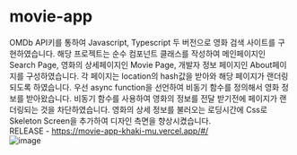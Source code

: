 # movie-app
OMDb API키를 통하여 Javascript, Typescript 두 버전으로 영화 검색 사이트를 구현하였습니다. 해당 프로젝트는 순수 컴포넌트 클래스를 작성하여 메인페이지인 Search Page, 영화의 상세페이지인 Movie Page, 개발자 정보 페이지인 About페이지를 구성하였습니다.
각 페이지는 location의 hash값을 받아와 해당 페이지가 랜더링되도록 하였습니다. 
우선 async function을 선언하여 비동기 함수를 정의해서 영화 정보를 받아왔습니다. 비동기 함수를 사용하여 영화의 정보를 전달 받기전에 페이지가 랜더링되는 것을 차단하였습니다.
영화의 상세 정보를 불러오는 로딩시간에 Css로 Skeleton Screen을 추가하여 디자인 측면을 향상시켰습니다.
<br>
RELEASE - https://movie-app-khaki-mu.vercel.app/#/
<br>
![image](https://github.com/hyeokii/movie-app/assets/92020565/e97a319b-80fb-4c4b-a73a-0756e3e17391)

